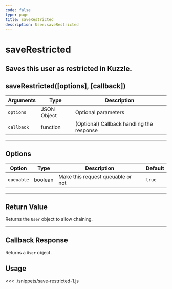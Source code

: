 ```yaml
---
code: false
type: page
title: saveRestricted
description: User:saveRestricted
---
```


# saveRestricted

## Saves this user as restricted in Kuzzle.

## saveRestricted([options], [callback])

| Arguments  | Type        | Description                               |
| ---------- | ----------- | ----------------------------------------- |
| `options`  | JSON Object | Optional parameters                       |
| `callback` | function    | (Optional) Callback handling the response |

---

## Options

| Option     | Type    | Description                       | Default |
| ---------- | ------- | --------------------------------- | ------- |
| `queuable` | boolean | Make this request queuable or not | `true`  |

---

## Return Value

Returns the `User` object to allow chaining.

---

## Callback Response

Returns a `User` object.

## Usage

<<< ./snippets/save-restricted-1.js
